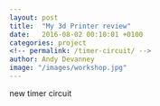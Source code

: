 ```yaml
---
layout: post
title:  "My 3d Printer review"
date:   2016-08-02 00:10:01 +0100
categories: project
<!-- permalink: /timer-circuit/ -->
author: Andy Devanney
image: "/images/workshop.jpg"
---
```


new timer circuit
<!--more-->
